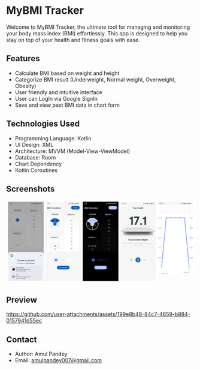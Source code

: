# **MyBMI Tracker**

Welcome to MyBMI Tracker, the ultimate tool for managing and monitoring your body mass index (BMI) effortlessly. This app is designed to help you stay on top of your health and fitness goals with ease.

## **Features**

* Calculate BMI based on weight and height
* Categorize BMI result (Underweight, Normal weight, Overweight, Obesity)
* User friendly and intuitive interface
* User can LogIn via Google SignIn
* Save and view past BMI data in chart form

## **Technologies Used**

* Programming Language: Kotlin
* UI Design: XML
* Architecture: MVVM (Model-View-ViewModel)
* Database: Room
* Chart Dependency
* Kotlin Coroutines

## **Screenshots**
<p align="center">
<img alt="Overview"  src="https://github.com/AmulPandey/MyBMI_Tracker/blob/main/app/src/main/assets/BMIScreenshots.jpg">
</p>

## **Preview**
https://github.com/user-attachments/assets/199e8b48-84c7-4659-b884-0157941d55ec

## Contact

* Author: Amul Pandey
* Email: amulpandey007@gmail.com
